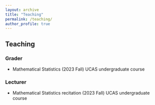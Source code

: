 ```yaml
---
layout: archive
title: "Teaching"
permalink: /teaching/
author_profile: true
---
```


Teaching
--------

### Grader

*   Mathematical Statistics (2023 Fall) UCAS undergraduate course

### Lecturer

*   Mathematical Statistics recitation (2023 Fall) UCAS undergraduate course